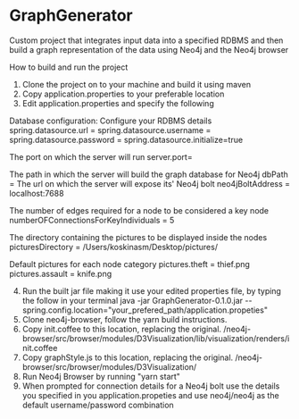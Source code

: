 # GraphGenerator

Custom project that integrates input data into a specified RDBMS and then build a graph representation of the data using Neo4j and the Neo4j browser

How to build and run the project

1. Clone the project on to your machine and build it using maven
2. Copy application.properties to your preferable location
3. Edit application.properties and specify the following

Database configuration: Configure your RDBMS details
spring.datasource.url = 
spring.datasource.username = 
spring.datasource.password = 
spring.datasource.initialize=true

The port on which the server will run
server.port=

The path in which the server will build the graph database for Neo4j
dbPath = 
The url on which the server will expose its' Neo4j bolt
neo4jBoltAddress = localhost:7688

The number of edges required for a node to be considered a key node
numberOFConnectionsForKeyIndividuals = 5

The directory containing the pictures to be displayed inside the nodes
picturesDirectory = /Users/koskinasm/Desktop/pictures/

Default pictures for each node category
pictures.theft = thief.png
pictures.assault = knife.png

4. Run the built jar file making it use your edited properties file, by typing the follow in your terminal
java -jar GraphGenerator-0.1.0.jar --spring.config.location="your_prefered_path/application.propeties"
5. Clone neo4j-browser, follow the yarn build instructions.
6. Copy init.coffee to this location, replacing the original.
/neo4j-browser/src/browser/modules/D3Visualization/lib/visualization/renders/init.coffee
7. Copy graphStyle.js to this location, replacing the original.
/neo4j-browser/src/browser/modules/D3Visualization/
8. Run Neo4j Browser by running "yarn start"
9. When prompted for connection details for a Neo4j bolt use the details you specified in you application.propeties and use neo4j/neo4j as the default username/password combination